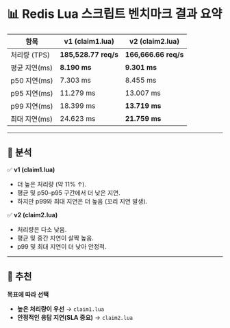 # 📊 Redis Lua 스크립트 벤치마크 결과 요약

| 항목         | **v1 (claim1.lua)**  | **v2 (claim2.lua)**  |
| ---------- | -------------------- | -------------------- |
| 처리량 (TPS)  | **185,528.77 req/s** | **166,666.66 req/s** |
| 평균 지연(ms)  | **8.190 ms**         | **9.301 ms**         |
| p50 지연(ms) | 7.303 ms             | 8.455 ms             |
| p95 지연(ms) | 11.279 ms            | 13.007 ms            |
| p99 지연(ms) | 18.399 ms            | **13.719 ms**        |
| 최대 지연(ms)  | 24.623 ms            | **21.759 ms**        |

---

## 🔷 분석

✅ **v1 (claim1.lua)**

* 더 높은 처리량 (약 11% ↑).
* 평균 및 p50–p95 구간에서 더 낮은 지연.
* 하지만 p99와 최대 지연은 더 높음 (꼬리 지연 발생).

✅ **v2 (claim2.lua)**

* 처리량은 다소 낮음.
* 평균 및 중간 지연이 살짝 높음.
* p99 및 최대 지연이 더 낮아 안정적.

---

## 🔷 추천
**목표에 따라 선택**

* **높은 처리량이 우선** → `claim1.lua`
* **안정적인 응답 지연(SLA 중요)** → `claim2.lua`

